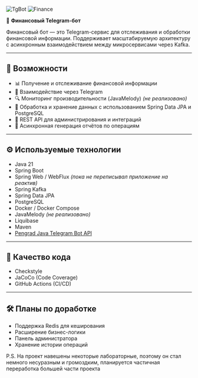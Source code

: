 ![TgBot](https://github.com/W4NTER/financeApp/actions/workflows/tgBot.yml/badge.svg)
![Finance](https://github.com/W4NTER/financeApp/actions/workflows/finance.yml/badge.svg)

💸 **Финансовый Telegram-бот**

Финансовый бот — это Telegram-сервис для отслеживания и обработки финансовой информации. Поддерживает масштабируемую архитектуру с асинхронным взаимодействием между микросервисами через Kafka.

---

## 🚀 Возможности

- 📊 Получение и отслеживание финансовой информации  
- 💬 Взаимодействие через Telegram  
- 🔍 Мониторинг производительности (JavaMelody) *(не реализовано)*  
- 🧠 Обработка и хранение данных с использованием Spring Data JPA и PostgreSQL  
- 📡 REST API для администрирования и интеграций  
- 🧾 Асинхронная генерация отчётов по операциям  

---

## ⚙️ Используемые технологии

- Java 21  
- Spring Boot  
- Spring Web / WebFlux *(пока не переписывал приложение на реактив)*  
- Spring Kafka  
- Spring Data JPA  
- PostgreSQL  
- Docker / Docker Compose  
- JavaMelody *(не реализовано)*  
- Liquibase  
- Maven  
- [Pengrad Java Telegram Bot API](https://github.com/pengrad/java-telegram-bot-api)  

---

## 🧼 Качество кода

- Checkstyle  
- JaCoCo (Code Coverage)  
- GitHub Actions (CI/CD)  

---

## 🛠 Планы по доработке

- Поддержка Redis для кеширования  
- Расширение бизнес-логики  
- Панель администратора  
- Хранение истории операций

P.S. На проект навешены некоторые лабораторные, поэтому он стал немного несуразным и громоздким, планируется частичная переработка большей части проекта
